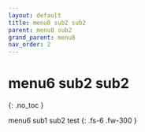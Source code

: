 ```yaml
---
layout: default
title: menu8 sub2 sub2
parent: menu8 sub2
grand_parent: menu8
nav_order: 2
---
```


# menu6 sub2 sub2
{: .no_toc }

menu6 sub1 sub2 test
{: .fs-6 .fw-300 }

